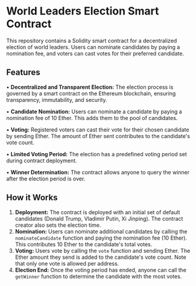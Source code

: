 # World Leaders Election Smart Contract

This repository contains a Solidity smart contract for a decentralized election of world leaders. Users can nominate candidates by paying a nomination fee, and voters can cast votes for their preferred candidate.

## Features

•   **Decentralized and Transparent Election:** The election process is governed by a smart contract on the Ethereum blockchain, ensuring transparency, immutability, and security.

•   **Candidate Nomination:** Users can nominate a candidate by paying a nomination fee of 10 Ether.  This adds them to the pool of candidates.

•   **Voting:**  Registered voters can cast their vote for their chosen candidate by sending Ether.  The amount of Ether sent contributes to the candidate's vote count.

•   **Limited Voting Period:** The election has a predefined voting period set during contract deployment.

•   **Winner Determination:**  The contract allows anyone to query the winner after the election period is over.

## How it Works

1.  **Deployment:** The contract is deployed with an initial set of default candidates (Donald Trump, Vladimir Putin, Xi Jinping).  The contract creator also sets the election time.
2.  **Nomination:**  Users can nominate additional candidates by calling the `nominateCandidate` function and paying the nomination fee (10 Ether).  This contributes 10 Ether to the candidate's total votes.
3.  **Voting:**  Users vote by calling the `vote` function and sending Ether. The Ether amount they send is added to the candidate's vote count. Note that only one vote is allowed per address.
4.  **Election End:** Once the voting period has ended, anyone can call the `getWinner` function to determine the candidate with the most votes.
